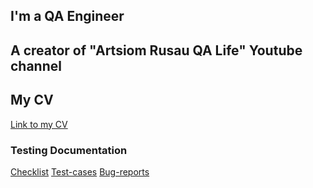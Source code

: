 ## I'm a QA Engineer
## A creator of "Artsiom Rusau QA Life" Youtube channel 
## My CV
[Link to my CV](https://docs.google.com/document/d/1Zz5ZU-kIpOwaNzl3GTAgdshUitluyzEtbPxVW22iv2M/edit?usp=sharing)

### Testing Documentation
[Checklist](https://docs.google.com/spreadsheets/d/1lqVbf9dEKf5WJ4Yvx_C33GgQGCnH-4_UTOqNixRIWUg/edit?usp=sharing)
[Test-cases](https://docs.google.com/spreadsheets/d/1Z0Gm-vV-gAnFHsOUf6x5aclWytFU6QQyvwQtFx9Qw6w/edit?usp=sharing)
[Bug-reports](https://docs.google.com/spreadsheets/d/1h82q6DLmvtWh5eSznaTMmNOcs7so3TUa22FboqPWayo/edit?usp=sharing)
<!--
**Megalapka/Megalapka** is a ✨ _special_ ✨ repository because its `README.md` (this file) appears on your GitHub profile.

Here are some ideas to get you started:

- 🔭 I’m currently working on ...
- 🌱 I’m currently learning ...
- 👯 I’m looking to collaborate on ...
- 🤔 I’m looking for help with ...
- 💬 Ask me about ...
- 📫 How to reach me: ...
- 😄 Pronouns: ...
- ⚡ Fun fact: ...

1. Перенести документацию в github
2. Поискать еще странички на github для лучшего оформления 
-->
